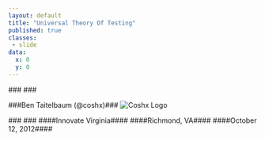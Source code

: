 ```yaml
---
layout: default
title: "Universal Theory Of Testing"
published: true
classes:
 - slide
data:
  x: 0
  y: 0
---
```


###&nbsp;###

###Ben Taitelbaum (@coshx)###
![Coshx Logo](img/coshx_logo.png)

###&nbsp;###
####Innovate Virginia####
####Richmond, VA####
####October 12, 2012####
